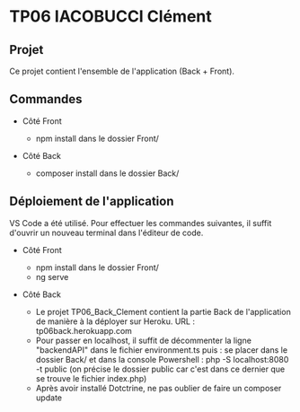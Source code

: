 # TP06 IACOBUCCI Clément

## Projet

Ce projet contient l'ensemble de l'application (Back + Front).

## Commandes

* Côté Front
  * npm install dans le dossier Front/

* Côté Back
  * composer install dans le dossier Back/
  
## Déploiement de l'application

VS Code a été utilisé. Pour effectuer les commandes suivantes, il suffit d'ouvrir un nouveau terminal dans l'éditeur de code.

* Côté Front
  * npm install dans le dossier Front/
  * ng serve 

* Côté Back
  * Le projet TP06_Back_Clement contient la partie Back de l'application de manière à la déployer sur Heroku.
    URL : tp06back.herokuapp.com
  * Pour passer en localhost, il suffit de décommenter la ligne "backendAPI" dans le fichier environment.ts puis :
    se placer dans le dossier Back/ et dans la console Powershell : php -S localhost:8080 -t public (on précise le dossier public car c'est dans ce dernier que se trouve
    le fichier index.php)
  * Après avoir installé Dotctrine, ne pas oublier de faire un composer update
